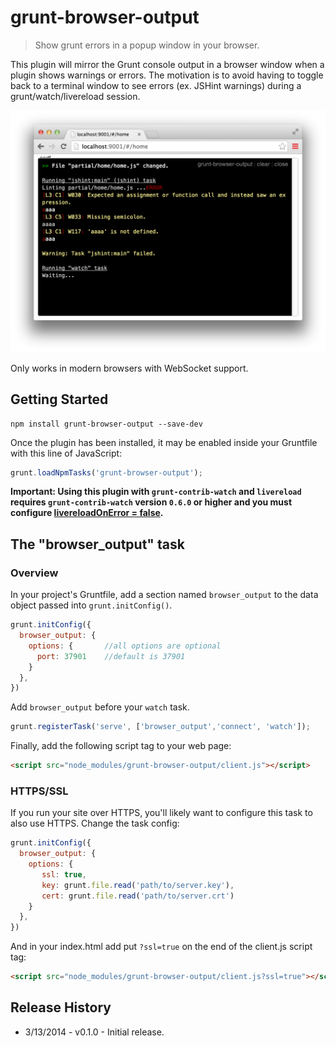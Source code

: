 # grunt-browser-output

> Show grunt errors in a popup window in your browser.

This plugin will mirror the Grunt console output in a browser window when a plugin
shows warnings or errors. The motivation is to avoid having to toggle back to a terminal window to see errors
(ex. JSHint warnings) during a grunt/watch/livereload session.

![](screenshot.png)

Only works in modern browsers with WebSocket support.

## Getting Started

```shell
npm install grunt-browser-output --save-dev
```

Once the plugin has been installed, it may be enabled inside your Gruntfile with this line of JavaScript:

```js
grunt.loadNpmTasks('grunt-browser-output');
```

**Important: Using this plugin with `grunt-contrib-watch` and `livereload` requires `grunt-contrib-watch` version `0.6.0` or higher and you must configure [livereloadOnError = false](https://github.com/gruntjs/grunt-contrib-watch#optionslivereloadonerror).**

## The "browser_output" task

### Overview
In your project's Gruntfile, add a section named `browser_output` to the data object passed into `grunt.initConfig()`.

```js
grunt.initConfig({
  browser_output: {
    options: {       //all options are optional
      port: 37901    //default is 37901
    }
  },
})
```

Add `browser_output` before your `watch` task.

```js
grunt.registerTask('serve', ['browser_output','connect', 'watch']);
```

Finally, add the following script tag to your web page:
```html
<script src="node_modules/grunt-browser-output/client.js"></script>
```

### HTTPS/SSL

If you run your site over HTTPS, you'll likely want to configure this task to also use HTTPS.  Change the task config:

```js
grunt.initConfig({
  browser_output: {
    options: {
       ssl: true,
       key: grunt.file.read('path/to/server.key'),
       cert: grunt.file.read('path/to/server.crt')
    }
  },
})
```
And in your index.html add put `?ssl=true` on the end of the client.js script tag:

```html
<script src="node_modules/grunt-browser-output/client.js?ssl=true"></script>
```

## Release History
 - 3/13/2014 - v0.1.0 - Initial release.
